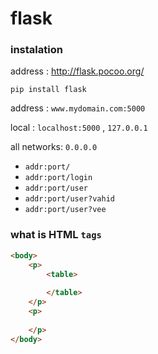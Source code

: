 # flask 


### instalation 

address : http://flask.pocoo.org/

```shell
pip install flask
```

address : `www.mydomain.com:5000`

local : `localhost:5000` , `127.0.0.1`

all networks:  `0.0.0.0`


* `addr:port/`
* `addr:port/login`
* `addr:port/user` 
* `addr:port/user?vahid`
* `addr:port/user?vee`



### what is HTML `tags`

```html
<body>
    <p>
        <table>
            
        </table>
    </p>
    <p>
        
    </p>
</body>
```
